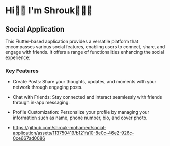 # Hi👋🏻 I'm Shrouk👩🏻‍💻

## Social Application
This Flutter-based application provides a versatile platform that encompasses various social features, enabling users to connect, share, and engage with friends. It offers a range of functionalities enhancing the social experience:

### Key Features
- Create Posts: Share your thoughts, updates, and moments with your network through engaging posts.
- Chat with Friends: Stay connected and interact seamlessly with friends through in-app messaging.
- Profile Customization: Personalize your profile by managing your information such as name, phone number, bio, and cover photo.

-  https://github.com/shrouk-mohamed/social-application/assets/113750419/b121fa10-8e0c-46e2-926c-0ce667ad0086
 
  
